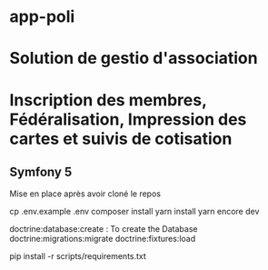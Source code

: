 # app-poli
# Solution de gestio d'association
# Inscription des membres, Fédéralisation, Impression des cartes et suivis de cotisation
## Symfony 5

Mise en place après avoir cloné le repos

cp .env.example .env
composer install
yarn install
yarn encore dev

doctrine:database:create  : To create the Database
doctrine:migrations:migrate
doctrine:fixtures:load

pip install -r scripts/requirements.txt